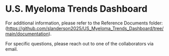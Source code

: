 # U.S. Myeloma Trends Dashboard

For additional information, please refer to the Reference Documents folder: (https://github.com/slanderson2025/US_Myeloma_Trends_Dashboard/tree/main/documentation).

For specific questions, please reach out to one of the collaborators via email.
